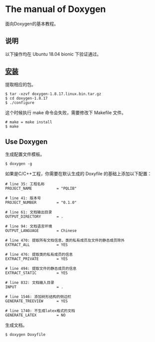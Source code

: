 # The manual of Doxygen

面向Doxygen的基本教程。

## 说明

以下操作均在 Ubuntu 18.04 bionic 下验证通过。

## [安装](http://www.doxygen.nl/download.html)

提取相应的包。

```
$ tar -xzvf doxygen-1.8.17.linux.bin.tar.gz
$ cd doxygen-1.8.17
$ ./configure
```

这个时候执行 make 命令会失败，需要修改下 Makefile 文件。

```
# make = make install
$ make
```

## Use Doxygen

生成配置文件模板。

```
$ doxygen -g
```

如果是C/C++工程，你需要在默认生成的 Doxyfile 的基础上添加以下配置：

```
# line 35: 工程名称
PROJECT_NAME           = "PQLIB"

# line 41: 版本号
PROJECT_NUMBER         = "0.1.0"

# line 61: 文档输出目录
OUTPUT_DIRECTORY       = .

# line 94: 文档语言环境
OUTPUT_LANGUAGE        = Chinese

# line 470: 提取所有文档信息，类的私有成员及文件的静态成员除外
EXTRACT_ALL            = YES

# line 476: 提取类的私有成员的信息
EXTRACT_PRIVATE        = YES

# line 494: 提取文件的静态成员的信息
EXTRACT_STATIC         = YES

# line 832: 文档输入目录
INPUT                  = .

# line 1546: 添加树形结构的侧边栏
GENERATE_TREEVIEW      = YES

# line 1740: 不生成latex格式的文档
GENERATE_LATEX         = NO
```

生成文档。

```
$ doxygen Doxyfile
```
